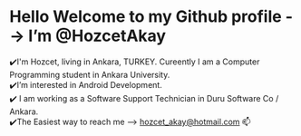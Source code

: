  # Hello  Welcome to my Github profile --> I’m @HozcetAkay<br>
  :heavy_check_mark:I'm Hozcet, living in Ankara, TURKEY. Cureently I am a Computer Programming student in Ankara University. <br>
  :heavy_check_mark:I’m interested in Android Development.<br>
  :heavy_check_mark: I am working as a Software Support Technician in Duru Software Co / Ankara.<br>
  :heavy_check_mark:The Easiest way to reach me --> hozcet_akay@hotmail.com 📫 

